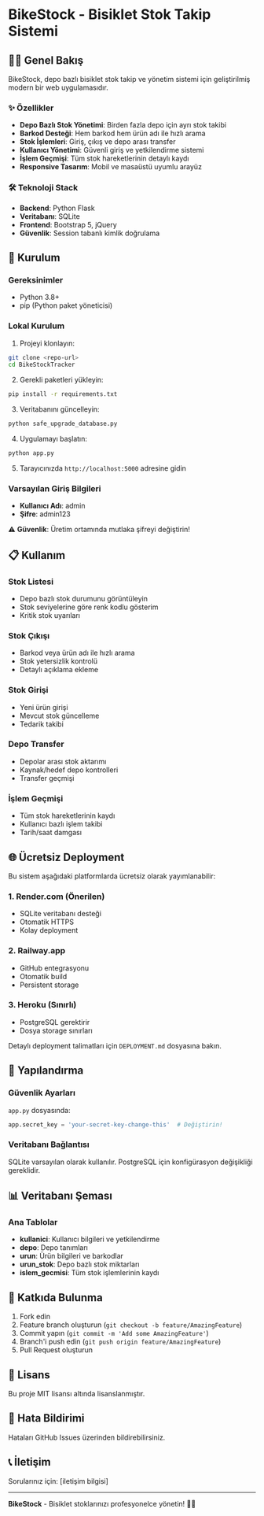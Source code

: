 # BikeStock - Bisiklet Stok Takip Sistemi

## 🚴‍♂️ Genel Bakış

BikeStock, depo bazlı bisiklet stok takip ve yönetim sistemi için geliştirilmiş modern bir web uygulamasıdır.

### ✨ Özellikler

- **Depo Bazlı Stok Yönetimi**: Birden fazla depo için ayrı stok takibi
- **Barkod Desteği**: Hem barkod hem ürün adı ile hızlı arama
- **Stok İşlemleri**: Giriş, çıkış ve depo arası transfer
- **Kullanıcı Yönetimi**: Güvenli giriş ve yetkilendirme sistemi
- **İşlem Geçmişi**: Tüm stok hareketlerinin detaylı kaydı
- **Responsive Tasarım**: Mobil ve masaüstü uyumlu arayüz

### 🛠️ Teknoloji Stack

- **Backend**: Python Flask
- **Veritabanı**: SQLite
- **Frontend**: Bootstrap 5, jQuery
- **Güvenlik**: Session tabanlı kimlik doğrulama

## 🚀 Kurulum

### Gereksinimler

- Python 3.8+
- pip (Python paket yöneticisi)

### Lokal Kurulum

1. Projeyi klonlayın:
```bash
git clone <repo-url>
cd BikeStockTracker
```

2. Gerekli paketleri yükleyin:
```bash
pip install -r requirements.txt
```

3. Veritabanını güncelleyin:
```bash
python safe_upgrade_database.py
```

4. Uygulamayı başlatın:
```bash
python app.py
```

5. Tarayıcınızda `http://localhost:5000` adresine gidin

### Varsayılan Giriş Bilgileri

- **Kullanıcı Adı**: admin
- **Şifre**: admin123

⚠️ **Güvenlik**: Üretim ortamında mutlaka şifreyi değiştirin!

## 📋 Kullanım

### Stok Listesi
- Depo bazlı stok durumunu görüntüleyin
- Stok seviyelerine göre renk kodlu gösterim
- Kritik stok uyarıları

### Stok Çıkışı
- Barkod veya ürün adı ile hızlı arama
- Stok yetersizlik kontrolü
- Detaylı açıklama ekleme

### Stok Girişi
- Yeni ürün girişi
- Mevcut stok güncelleme
- Tedarik takibi

### Depo Transfer
- Depolar arası stok aktarımı
- Kaynak/hedef depo kontrolleri
- Transfer geçmişi

### İşlem Geçmişi
- Tüm stok hareketlerinin kaydı
- Kullanıcı bazlı işlem takibi
- Tarih/saat damgası

## 🌐 Ücretsiz Deployment

Bu sistem aşağıdaki platformlarda ücretsiz olarak yayımlanabilir:

### 1. Render.com (Önerilen)
- SQLite veritabanı desteği
- Otomatik HTTPS
- Kolay deployment

### 2. Railway.app
- GitHub entegrasyonu
- Otomatik build
- Persistent storage

### 3. Heroku (Sınırlı)
- PostgreSQL gerektirir
- Dosya storage sınırları

Detaylı deployment talimatları için `DEPLOYMENT.md` dosyasına bakın.

## 🔧 Yapılandırma

### Güvenlik Ayarları

`app.py` dosyasında:
```python
app.secret_key = 'your-secret-key-change-this'  # Değiştirin!
```

### Veritabanı Bağlantısı

SQLite varsayılan olarak kullanılır. PostgreSQL için konfigürasyon değişikliği gereklidir.

## 📊 Veritabanı Şeması

### Ana Tablolar

- **kullanici**: Kullanıcı bilgileri ve yetkilendirme
- **depo**: Depo tanımları
- **urun**: Ürün bilgileri ve barkodlar
- **urun_stok**: Depo bazlı stok miktarları
- **islem_gecmisi**: Tüm stok işlemlerinin kaydı

## 🤝 Katkıda Bulunma

1. Fork edin
2. Feature branch oluşturun (`git checkout -b feature/AmazingFeature`)
3. Commit yapın (`git commit -m 'Add some AmazingFeature'`)
4. Branch'i push edin (`git push origin feature/AmazingFeature`)
5. Pull Request oluşturun

## 📝 Lisans

Bu proje MIT lisansı altında lisanslanmıştır.

## 🐛 Hata Bildirimi

Hataları GitHub Issues üzerinden bildirebilirsiniz.

## 📞 İletişim

Sorularınız için: [iletişim bilgisi]

---

**BikeStock** - Bisiklet stoklarınızı profesyonelce yönetin! 🚴‍♂️
